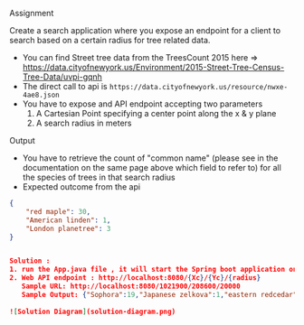 Assignment

Create a search application where you expose an endpoint for a client to search based on a certain radius for tree related data.

- You can find Street tree data from the TreesCount 2015 here => https://data.cityofnewyork.us/Environment/2015-Street-Tree-Census-Tree-Data/uvpi-gqnh
- The direct call to api is `https://data.cityofnewyork.us/resource/nwxe-4ae8.json`
- You have to expose and API endpoint accepting two parameters 
    1. A Cartesian Point specifying a center point along the x & y plane
    2. A search radius in meters

Output
 - You have to retrieve the count of "common name" (please see in the documentation on the same page above which field to refer to) for all 
 the species of trees in that search radius
 - Expected outcome from the api
```json
{
    "red maple": 30,
    "American linden": 1,
    "London planetree": 3
}


Solution : 
1. run the App.java file , it will start the Spring boot application on embedded tomcat. 
2. Web API endpoint : http://localhost:8080/{Xc}/{Yc}/{radius}
   Sample URL: http://localhost:8080/1021900/208600/20000
   Sample Output: {"Sophora":19,"Japanese zelkova":1,"eastern redcedar":1,"Chinese fringetree":1,"sweetgum":1,"silver maple":5,"Norway maple":70,"pin oak":17,"silver linden":2,"red maple":1,"willow oak":1,"American elm":1,"crab apple":1,"honeylocust":24,"Callery pear":5,"ginkgo":13,"swamp white oak":1,"tulip-poplar":2,"London planetree":17,"black cherry":1,"American linden":3,"Amur maple":4}
   
![Solution Diagram](solution-diagram.png)
